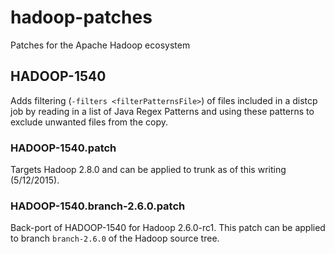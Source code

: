 # hadoop-patches
Patches for the Apache Hadoop ecosystem

## HADOOP-1540
Adds filtering (`-filters <filterPatternsFile>`) of files included in a distcp job by reading in a list of Java Regex Patterns and using these patterns to exclude unwanted files from the copy.
### HADOOP-1540.patch
Targets Hadoop 2.8.0 and can be applied to trunk as of this writing (5/12/2015).
### HADOOP-1540.branch-2.6.0.patch
Back-port of HADOOP-1540 for Hadoop 2.6.0-rc1.  This patch can be applied to branch `branch-2.6.0` of the Hadoop source tree.
